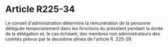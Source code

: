 # Article R225-34

Le conseil d'administration détermine la rémunération de la personne déléguée temporairement dans les fonctions du président pendant la durée de la délégation et, le cas échéant, des membres non administrateurs des comités prévus par le deuxième alinéa de l'article R. 225-29.
